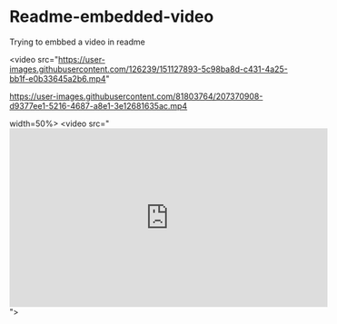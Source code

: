 # Readme-embedded-video
Trying to embbed a video in readme

<video src="https://user-images.githubusercontent.com/126239/151127893-5c98ba8d-c431-4a25-bb1f-e0b33645a2b6.mp4" 

https://user-images.githubusercontent.com/81803764/207370908-d9377ee1-5216-4687-a8e1-3e12681635ac.mp4

width=50%></video>
<video src="<iframe width="560" height="315" src="https://www.youtube.com/embed/33VxtqlP7HE" title="YouTube video player" frameborder="0" allow="accelerometer; autoplay; clipboard-write; encrypted-media; gyroscope; picture-in-picture" allowfullscreen></iframe>"></video>

